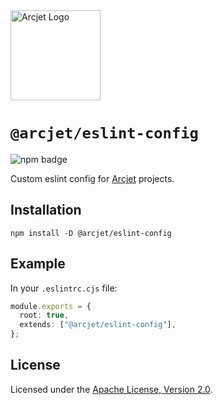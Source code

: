 <a href="https://arcjet.com" target="_arcjet-home">
  <picture>
    <source media="(prefers-color-scheme: dark)" srcset="https://arcjet.com/arcjet-logo-dark-planet-arrival.svg">
    <img src="https://arcjet.com/arcjet-logo-light-planet-arrival.svg" alt="Arcjet Logo" height="144" width="auto">
  </picture>
</a>

# `@arcjet/eslint-config`

<p>
  <picture>
    <source media="(prefers-color-scheme: dark)" srcset="https://img.shields.io/npm/v/%40arcjet%2Feslint-config?style=flat-square&label=%E2%9C%A6Aj&labelColor=000000&color=5C5866">
    <img alt="npm badge" src="https://img.shields.io/npm/v/%40arcjet%2Feslint-config?style=flat-square&label=%E2%9C%A6Aj&labelColor=ECE6F0&color=ECE6F0">
  </picture>
</p>

Custom eslint config for [Arcjet][arcjet] projects.

## Installation

```shell
npm install -D @arcjet/eslint-config
```

## Example

In your `.eslintrc.cjs` file:

```ts
module.exports = {
  root: true,
  extends: ["@arcjet/eslint-config"],
};
```

## License

Licensed under the [Apache License, Version 2.0][apache-license].

[arcjet]: https://arcjet.com
[apache-license]: http://www.apache.org/licenses/LICENSE-2.0
